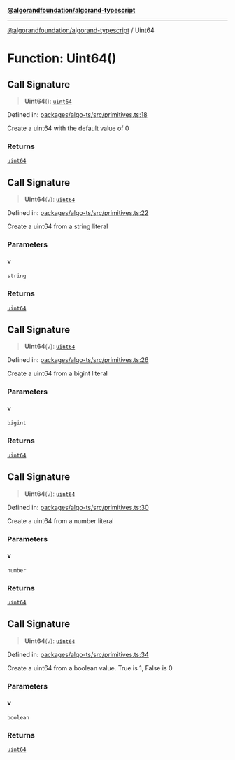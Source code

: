 [**@algorandfoundation/algorand-typescript**](../README.md)

***

[@algorandfoundation/algorand-typescript](../README.md) / Uint64

# Function: Uint64()

## Call Signature

> **Uint64**(): [`uint64`](../type-aliases/uint64.md)

Defined in: [packages/algo-ts/src/primitives.ts:18](https://github.com/algorandfoundation/puya-ts/blob/main/packages/algo-ts/src/primitives.ts#L18)

Create a uint64 with the default value of 0

### Returns

[`uint64`](../type-aliases/uint64.md)

## Call Signature

> **Uint64**(`v`): [`uint64`](../type-aliases/uint64.md)

Defined in: [packages/algo-ts/src/primitives.ts:22](https://github.com/algorandfoundation/puya-ts/blob/main/packages/algo-ts/src/primitives.ts#L22)

Create a uint64 from a string literal

### Parameters

#### v

`string`

### Returns

[`uint64`](../type-aliases/uint64.md)

## Call Signature

> **Uint64**(`v`): [`uint64`](../type-aliases/uint64.md)

Defined in: [packages/algo-ts/src/primitives.ts:26](https://github.com/algorandfoundation/puya-ts/blob/main/packages/algo-ts/src/primitives.ts#L26)

Create a uint64 from a bigint literal

### Parameters

#### v

`bigint`

### Returns

[`uint64`](../type-aliases/uint64.md)

## Call Signature

> **Uint64**(`v`): [`uint64`](../type-aliases/uint64.md)

Defined in: [packages/algo-ts/src/primitives.ts:30](https://github.com/algorandfoundation/puya-ts/blob/main/packages/algo-ts/src/primitives.ts#L30)

Create a uint64 from a number literal

### Parameters

#### v

`number`

### Returns

[`uint64`](../type-aliases/uint64.md)

## Call Signature

> **Uint64**(`v`): [`uint64`](../type-aliases/uint64.md)

Defined in: [packages/algo-ts/src/primitives.ts:34](https://github.com/algorandfoundation/puya-ts/blob/main/packages/algo-ts/src/primitives.ts#L34)

Create a uint64 from a boolean value. True is 1, False is 0

### Parameters

#### v

`boolean`

### Returns

[`uint64`](../type-aliases/uint64.md)
